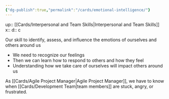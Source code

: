 ```yaml
---
{"dg-publish":true,"permalink":"/cards/emotional-intelligence/"}
---
```


up:: [[Cards/Interpersonal and Team Skills\|Interpersonal and Team Skills]] 
x:: 
d:: c

Our skill to identify, assess, and influence the emotions of ourselves and others around us
- We need to recognize our feelings
- Then we can learn how to respond to others and how they feel
- Understanding how we take care of ourselves will impact others around us

As [[Cards/Agile Project Manager\|Agile Project Manager]], we have to know when [[Cards/Development Team\|team members]] are stuck, angry, or frustrated. 